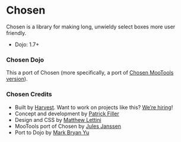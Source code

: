 # Chosen

Chosen is a library for making long, unwieldy select boxes more user friendly.

- Dojo: 1.7+

### Chosen Dojo

This a port of Chosen (more specifically, a port of [Chosen MooTools version](https://github.com/julesjanssen/chosen)).


### Chosen Credits

- Built by [Harvest](http://www.getharvest.com/). Want to work on projects like this? [We’re hiring](http://www.getharvest.com/careers)!
- Concept and development by [Patrick Filler](http://www.patrickfiller.com/)
- Design and CSS by [Matthew Lettini](http://matthewlettini.com/)
- MooTools port of Chosen by [Jules Janssen](https://github.com/julesjanssen/chosen)
- Port to Dojo by [Mark Bryan Yu](https://github.com/vafada)

